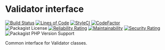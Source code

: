 # Validator interface

[![Build Status](https://app.travis-ci.com/quillstack/validator-interface.svg?branch=master)](https://app.travis-ci.com/quillstack/validator-interface)
[![Lines of Code](https://sonarcloud.io/api/project_badges/measure?project=quillstack_validator-interface&metric=ncloc)](https://sonarcloud.io/dashboard?id=quillstack_validator-interface)
[![StyleCI](https://github.styleci.io/repos/294927453/shield?branch=main)](https://github.styleci.io/repos/294927453?branch=main)
[![CodeFactor](https://www.codefactor.io/repository/github/quillstack/validator-interface/badge)](https://www.codefactor.io/repository/github/quillstack/validator-interface)
![Packagist License](https://img.shields.io/packagist/l/quillstack/validator-interface)
[![Reliability Rating](https://sonarcloud.io/api/project_badges/measure?project=quillstack_validator-interface&metric=reliability_rating)](https://sonarcloud.io/dashboard?id=quillstack_validator-interface)
[![Maintainability](https://api.codeclimate.com/v1/badges/61a2e307aa53b1287d3f/maintainability)](https://codeclimate.com/github/quillstack/validator-interface/maintainability)
[![Security Rating](https://sonarcloud.io/api/project_badges/measure?project=quillstack_validator-interface&metric=security_rating)](https://sonarcloud.io/dashboard?id=quillstack_validator-interface)
![Packagist PHP Version Support](https://img.shields.io/packagist/php-v/quillstack/validator-interface)

Common interface for Validator classes.
